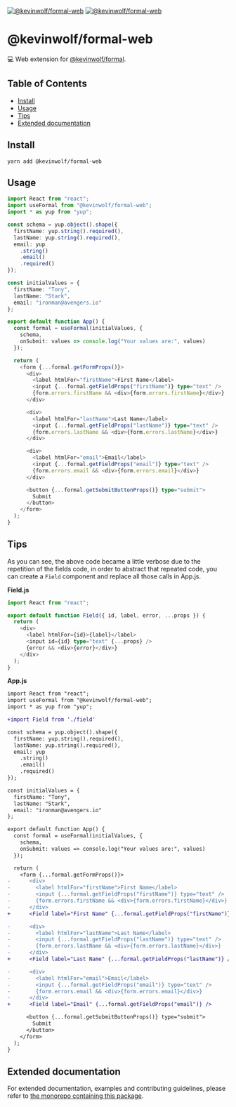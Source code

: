 <a href="https://npmjs.com/package/@kevinwolf/formal-web"><img src="https://img.shields.io/npm/v/@kevinwolf/formal-web.svg?label=npm&style=flat-square" alt="@kevinwolf/formal-web"></a>
<a href="https://npmjs.com/package/@kevinwolf/formal-web"><img src="https://img.shields.io/npm/dm/@kevinwolf/formal-web.svg?label=downloads&style=flat-square" alt="@kevinwolf/formal-web"></a>

# @kevinwolf/formal-web

💻 Web extension for [@kevinwolf/formal](https://npmjs.com/package/@kevinwolf/formal).

## Table of Contents

<!-- START doctoc generated TOC please keep comment here to allow auto update -->
<!-- DON'T EDIT THIS SECTION, INSTEAD RE-RUN doctoc TO UPDATE -->

- [Install](#install)
- [Usage](#usage)
- [Tips](#tips)
- [Extended documentation](#extended-documentation)

<!-- END doctoc generated TOC please keep comment here to allow auto update -->

## Install

```shell
yarn add @kevinwolf/formal-web
```

## Usage

```typescript
import React from "react";
import useFormal from "@kevinwolf/formal-web";
import * as yup from "yup";

const schema = yup.object().shape({
  firstName: yup.string().required(),
  lastName: yup.string().required(),
  email: yup
    .string()
    .email()
    .required()
});

const initialValues = {
  firstName: "Tony",
  lastName: "Stark",
  email: "ironman@avengers.io"
};

export default function App() {
  const formal = useFormal(initialValues, {
    schema,
    onSubmit: values => console.log("Your values are:", values)
  });

  return (
    <form {...formal.getFormProps()}>
      <div>
        <label htmlFor="firstName">First Name</label>
        <input {...formal.getFieldProps("firstName")} type="text" />
        {form.errors.firstName && <div>{form.errors.firstName}</div>}
      </div>

      <div>
        <label htmlFor="lastName">Last Name</label>
        <input {...formal.getFieldProps("lastName")} type="text" />
        {form.errors.lastName && <div>{form.errors.lastName}</div>}
      </div>

      <div>
        <label htmlFor="email">Email</label>
        <input {...formal.getFieldProps("email")} type="text" />
        {form.errors.email && <div>{form.errors.email}</div>}
      </div>

      <button {...formal.getSubmitButtonProps()} type="submit">
        Submit
      </button>
    </form>
  );
}
```

## Tips

As you can see, the above code became a little verbose due to the repetition of the fields code, in order to abstract that repeated code, you can create a `Field` component and replace all those calls in App.js.

**Field.js**

```typescript
import React from "react";

export default function Field({ id, label, error, ...props }) {
  return (
    <div>
      <label htmlFor={id}>{label}</label>
      <input id={id} type="text" {...props} />
      {error && <div>{error}</div>}
    </div>
  );
}
```

**App.js**

```diff
import React from "react";
import useFormal from "@kevinwolf/formal-web";
import * as yup from "yup";

+import Field from './field'

const schema = yup.object().shape({
  firstName: yup.string().required(),
  lastName: yup.string().required(),
  email: yup
    .string()
    .email()
    .required()
});

const initialValues = {
  firstName: "Tony",
  lastName: "Stark",
  email: "ironman@avengers.io"
};

export default function App() {
  const formal = useFormal(initialValues, {
    schema,
    onSubmit: values => console.log("Your values are:", values)
  });

  return (
    <form {...formal.getFormProps()}>
-      <div>
-        <label htmlFor="firstName">First Name</label>
-        <input {...formal.getFieldProps("firstName")} type="text" />
-        {form.errors.firstName && <div>{form.errors.firstName}</div>}
-      </div>
+      <Field label="First Name" {...formal.getFieldProps("firstName")} />

-      <div>
-        <label htmlFor="lastName">Last Name</label>
-        <input {...formal.getFieldProps("lastName")} type="text" />
-        {form.errors.lastName && <div>{form.errors.lastName}</div>}
-      </div>
+      <Field label="Last Name" {...formal.getFieldProps("lastName")} />

-      <div>
-        <label htmlFor="email">Email</label>
-        <input {...formal.getFieldProps("email")} type="text" />
-        {form.errors.email && <div>{form.errors.email}</div>}
-      </div>
+      <Field label="Email" {...formal.getFieldProps("email")} />

      <button {...formal.getSubmitButtonProps()} type="submit">
        Submit
      </button>
    </form>
  );
}
```

## Extended documentation

For extended documentation, examples and contributing guidelines, please refer to [the monorepo containing this package](https://github.com/kevinwolfcr/formal).
